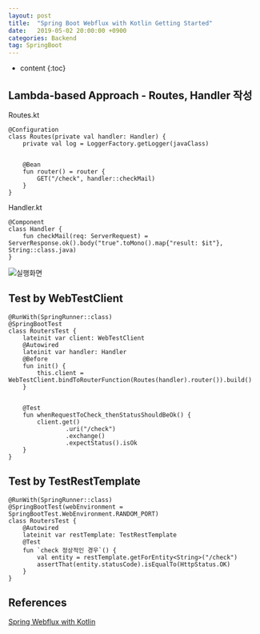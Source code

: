 ```yaml
---
layout: post
title:  "Spring Boot Webflux with Kotlin Getting Started"
date:   2019-05-02 20:00:00 +0900
categories: Backend
tag: SpringBoot
---
```


* content
{:toc}

## Lambda-based Approach - Routes, Handler 작성

Routes.kt
```
@Configuration
class Routes(private val handler: Handler) {
    private val log = LoggerFactory.getLogger(javaClass)


    @Bean
    fun router() = router {
        GET("/check", handler::checkMail)
    }
}
```

Handler.kt
```
@Component
class Handler {
    fun checkMail(req: ServerRequest) = ServerResponse.ok().body("true".toMono().map{"result: $it"}, String::class.java)
}
```

  
![실행화면]({{site.url}}/assets/images/2019-05/webflux-kotlin.png)


## Test by WebTestClient 
```
@RunWith(SpringRunner::class)
@SpringBootTest
class RoutersTest {
    lateinit var client: WebTestClient
    @Autowired
    lateinit var handler: Handler
    @Before
    fun init() {
        this.client = WebTestClient.bindToRouterFunction(Routes(handler).router()).build()
    }


    @Test
    fun whenRequestToCheck_thenStatusShouldBeOk() {
        client.get()
                .uri("/check")
                .exchange()
                .expectStatus().isOk
    }
}
```

## Test by TestRestTemplate
```
@RunWith(SpringRunner::class)
@SpringBootTest(webEnvironment = SpringBootTest.WebEnvironment.RANDOM_PORT)
class RoutersTest {
    @Autowired
    lateinit var restTemplate: TestRestTemplate
    @Test
    fun `check 정상적인 경우`() {
        val entity = restTemplate.getForEntity<String>("/check")
        assertThat(entity.statusCode).isEqualTo(HttpStatus.OK)
    }
}
```

## References
[Spring Webflux with Kotlin](https://www.baeldung.com/spring-webflux-kotlin)